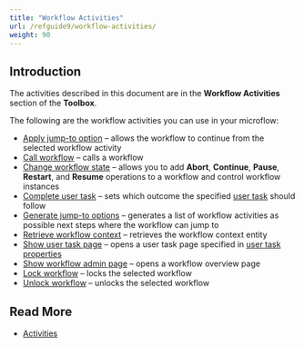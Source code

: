 ```yaml
---
title: "Workflow Activities"
url: /refguide9/workflow-activities/
weight: 90
---
```


## Introduction

The activities described in this document are in the **Workflow Activities** section of the **Toolbox**.

The following are the workflow activities you can use in your microflow:

* [Apply jump-to option](/refguide9/apply-jump-to-option/) – allows the workflow to continue from the selected workflow activity
* [Call workflow](/refguide9/workflow-call/) – calls a workflow
* [Change workflow state](/refguide9/change-workflow-state/) – allows you to add **Abort**, **Continue**, **Pause**, **Restart**, and **Resume** operations to a workflow and control workflow instances
* [Complete user task](/refguide9/complete-task/) – sets which outcome the specified [user task](/refguide9/user-task/) should follow
* [Generate jump-to options](/refguide9/generate-jump-to-options/) – generates a list of workflow activities as possible next steps where the workflow can jump to
* [Retrieve workflow context](/refguide9/retrieve-workflow-context/) – retrieves the workflow context entity 
* [Show user task page](/refguide9/show-task-page/) – opens a user task page specified in [user task properties](/refguide9/user-task/) 
* [Show workflow admin page](/refguide9/show-workflow-page/) – opens a workflow overview page
* [Lock workflow](/refguide9/lock-workflow/) – locks the selected workflow
* [Unlock workflow](/refguide9/unlock-workflow/) – unlocks the selected workflow

## Read More

* [Activities](/refguide9/activities/)
